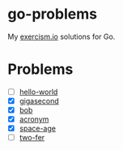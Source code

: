 # go-problems

My [exercism.io](http://exercism.io/) solutions for Go.

# Problems

- [ ] [hello-world](hello-world)
- [X] [gigasecond](gigasecond)
- [X] [bob](bob)
- [X] [acronym](acronym)
- [X] [space-age](space-age)
- [ ] [two-fer](two-fer)
